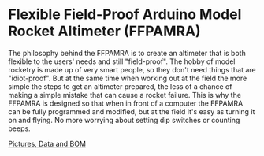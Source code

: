 # Flexible Field-Proof Arduino Model Rocket Altimeter (FFPAMRA)

The philosophy behind the FFPAMRA is to create an altimeter that is both flexible to the users' needs and still "field-proof".  The hobby of model rocketry is made up of very smart people, so they don't need things that are "idiot-proof".  But at the same time when working out at the field the more simple the steps to get an altimeter prepared, the less of a chance of making a simple mistake that can cause a rocket failure.  This is why the FFPAMRA is designed so that when in front of a computer the FFPAMRA can be fully programmed and modified, but at the field it's easy as turning it on and flying.  No more worrying about setting dip switches or counting beeps.

[Pictures, Data and BOM](https://drive.google.com/folderview?id=0B4IYU7UbyRPjVmt0ZWxkYTNBN1U&usp=sharing)
